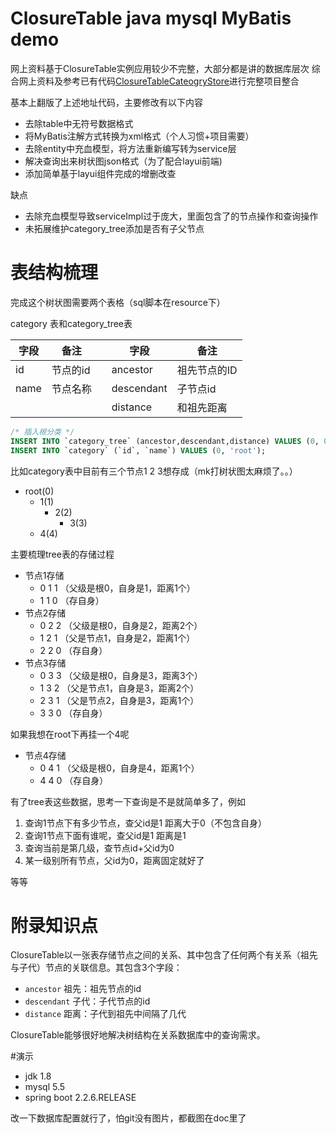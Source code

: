 # ClosureTable java  mysql  MyBatis  demo 


网上资料基于ClosureTable实例应用较少不完整，大部分都是讲的数据库层次
综合网上资料及参考已有代码[ClosureTableCateogryStore](https://github.com/Kaciras/ClosureTableCateogryStore)进行完整项目整合



基本上翻版了上述地址代码，主要修改有以下内容

* 去除table中无符号数据格式
* 将MyBatis注解方式转换为xml格式（个人习惯+项目需要）
* 去除entity中充血模型，将方法重新编写转为service层
* 解决查询出来树状图json格式（为了配合layui前端)
* 添加简单基于layui组件完成的增删改查


缺点

* 去除充血模型导致serviceImpl过于庞大，里面包含了的节点操作和查询操作
* 未拓展维护category_tree添加是否有子父节点


# 表结构梳理
完成这个树状图需要两个表格（sql脚本在resource下）


category 表和category_tree表

字段 | 备注| |字段 | 备注
-------- | -----| -----| -----| -----
id|节点的id| |ancestor| 祖先节点的ID
name|节点名称| |descendant|子节点id
 | | | | distance| 和祖先距离


```sql
/* 插入根分类 */
INSERT INTO `category_tree` (ancestor,descendant,distance) VALUES (0, 0, 0);
INSERT INTO `category` (`id`, `name`) VALUES (0, 'root');
```

比如category表中目前有三个节点1 2 3想存成（mk打树状图太麻烦了。。）
 

- root(0)
   - 1(1)
        - 2(2)  
            - 3(3)
   - 4(4)  

主要梳理tree表的存储过程
* 节点1存储
     * 0 1 1 （父级是根0，自身是1，距离1个）
     * 1 1 0 （存自身）
* 节点2存储
    *  0 2 2 （父级是根0，自身是2，距离2个）
    *  1 2 1 （父是节点1，自身是2，距离1个）
    *  2 2 0 （存自身）
* 节点3存储
    * 0 3 3 （父级是根0，自身是3，距离3个）
    * 1 3 2 （父是节点1，自身是3，距离2个）
    * 2 3 1 （父是节点2，自身是3，距离1个）
    * 3 3 0 （存自身）
    
    
如果我想在root下再挂一个4呢
* 节点4存储
     * 0 4 1 （父级是根0，自身是4，距离1个）
     * 4 4 0 （存自身）
     
     
     
有了tree表这些数据，思考一下查询是不是就简单多了，例如

1. 查询1节点下有多少节点，查父id是1 距离大于0（不包含自身）
2. 查询1节点下面有谁呢，查父id是1 距离是1
3. 查询当前是第几级，查节点id+父id为0
4. 某一级别所有节点，父id为0，距离固定就好了

等等




# 附录知识点

ClosureTable以一张表存储节点之间的关系、其中包含了任何两个有关系（祖先与子代）节点的关联信息。其包含3个字段：
                                                     
* `ancestor` 祖先：祖先节点的id
* `descendant` 子代：子代节点的id
* `distance` 距离：子代到祖先中间隔了几代

ClosureTable能够很好地解决树结构在关系数据库中的查询需求。


#演示
* jdk 1.8
* mysql 5.5
* spring boot 2.2.6.RELEASE

改一下数据库配置就行了，怕git没有图片，都截图在doc里了
